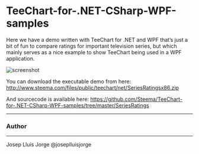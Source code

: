 TeeChart-for-.NET-CSharp-WPF-samples
==================

Here we have a demo written with TeeChart for .NET and WPF that’s just a bit of fun to compare ratings for important television series, but which mainly serves as a nice example to show TeeChart being used in a WPF application.

![screenshot](https://www.steema.com/uploads/news/SeriesRatings2.png "TeeChart for NET C#-WPF demo")

You can download the executable demo from here: http://www.steema.com/files/public/teechart/net/SeriesRatingsx86.zip

And sourcecode is available here: https://github.com/Steema/TeeChart-for-.NET-CSharp-WPF-samples/tree/master/SeriesRatings

---
### Author
------
Josep Lluis Jorge
@joseplluisjorge

